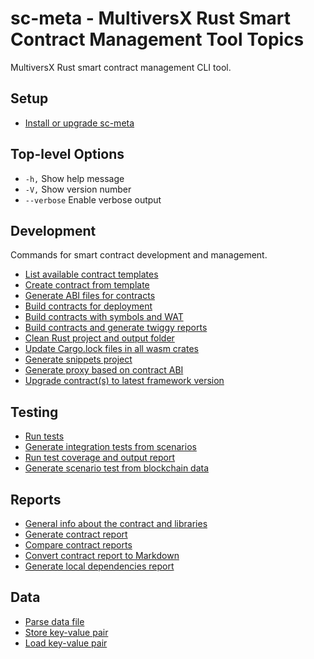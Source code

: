 # sc-meta - MultiversX Rust Smart Contract Management Tool Topics

MultiversX Rust smart contract management CLI tool.

## Setup
- [Install or upgrade sc-meta](./content/sc-meta-install-upgrade.md)

## Top-level Options
- `-h,` Show help message
- `-V,` Show version number
- `--verbose` Enable verbose output

## Development
Commands for smart contract development and management.
- [List available contract templates](./content/templates/sc-meta-templates.md)
- [Create contract from template](./content/new/sc-meta-new.md)
- [Generate ABI files for contracts](./content/all/sc-meta-all-abi.md)
- [Build contracts for deployment](./content/all/sc-meta-all-build.md)
- [Build contracts with symbols and WAT](./content/all/sc-meta-all-build-dbg.md)
- [Build contracts and generate twiggy reports](./content/all/sc-meta-all-twiggy.md)
- [Clean Rust project and output folder](./content/all/sc-meta-all-clean.md)
- [Update Cargo.lock files in all wasm crates](./content/all/sc-meta-all-update.md)
- [Generate snippets project](./content/all/sc-meta-all-snippets.md)
- [Generate proxy based on contract ABI](./content/all/sc-meta-all-proxy.md)
- [Upgrade contract(s) to latest framework version](./content/upgrade/sc-meta-upgrade.md)
## Testing
- [Run tests](./content/test/sc-meta-test.md)
- [Generate integration tests from scenarios](./content/test-gen/sc-meta-test-gen.md)
- [Run test coverage and output report](./content/test-coverage/sc-meta-test-coverage.md)
- [Generate scenario test from blockchain data](./content/account/sc-meta-account.md)
## Reports
- [General info about the contract and libraries](./content/info/sc-meta-info.md)
- [Generate contract report](./content/report/sc-meta-report-compile.md)
- [Compare contract reports](./content/report/sc-meta-report-compare.md)
- [Convert contract report to Markdown](./content/report/sc-meta-report-convert.md)
- [Generate local dependencies report](./content/local-deps/sc-meta-local-deps.md)
## Data
- [Parse data file](./content/data/mxpy-data-parse.md)
- [Store key-value pair](./content/data/mxpy-data-store.md)
- [Load key-value pair](./content/data/mxpy-data-load.md)



